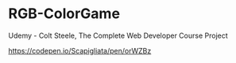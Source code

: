 # RGB-ColorGame
Udemy - Colt Steele, The Complete Web Developer Course Project

https://codepen.io/Scapigliata/pen/orWZBz 
